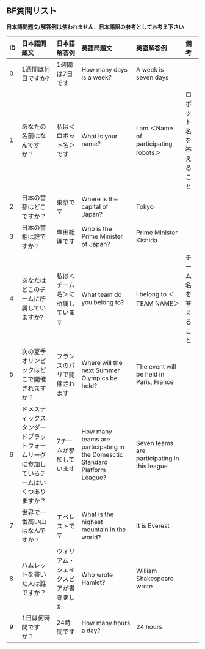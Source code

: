 ## BF質問リスト
<b> 日本語問題文/解答例は使われません．日本語訳の参考としてお考え下さい </b>

|ID|日本語問題文|日本語解答例|英語問題文|英語解答例|備考|
|:----|:----|:----|:----|:----|:----|
|0|1週間は何日ですか?|1週間は7日です|How many days is a week?|A week is seven days| |
|1|あなたの名前はなんですか？|私は＜ロボット名＞です|What is your name?|I am ＜Name of participating robots＞|ロボット名を答えること|
|2|日本の首都はどこですか？|東京です|Where is the capital of Japan?|Tokyo| |
|3|日本の首相は誰ですか？|岸田総理です|Who is the Prime Minister of Japan?|Prime Minister Kishida| |
|4|あなたはどこのチームに所属していますか?|私は＜チーム名＞に所属しています|What team do you belong to?|I belong to ＜TEAM NAME＞ |チーム名を答えること|
|5|次の夏季オリンピックはどこで開催されますか？|フランスのパリで開催されます|Where will the next Summer Olympics be held?|The event will be held in Paris, France| |
|6|ドメスティックスタンダードプラットフォームリーグに参加しているチームはいくつありますか？|7チームが参加しています|How many teams are participating in the Domesctic Standard Platform League?|Seven teams are participating in this league| |
|7|世界で一番高い山はなんですか？|エベレストです|What is the highest mountain in the world?|It is Everest| |
|8|ハムレットを書いた人は誰ですか？|ウィリアム・シェイクスピアが書きました|Who wrote Hamlet?|William Shakespeare wrote| |
|9|1日は何時間ですか？|24時間です|How many hours a day?|24 hours| |
